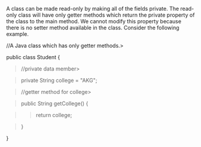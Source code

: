 A class can be made read-only by making all of the fields private. The
read-only class will have only getter methods which return the private
property of the class to the main method. We cannot modify this property
because there is no setter method available in the class. Consider the
following example.

//A Java class which has only getter methods.>

public class Student {

> //private data member>

> private String college = \"AKG\";

> //getter method for college>

> public String getCollege() {

> > return college;

> }

}